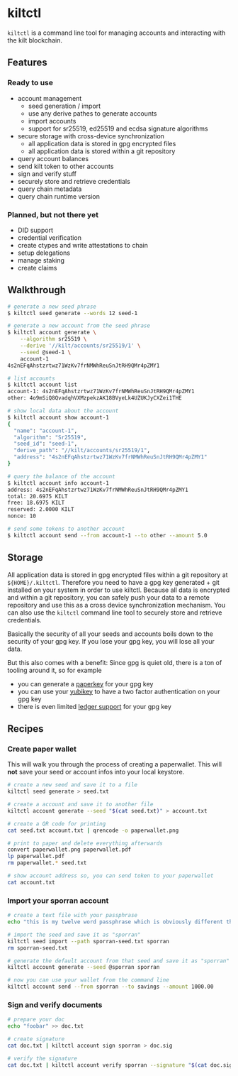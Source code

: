 # kiltctl

`kiltctl` is a command line tool for managing accounts and interacting with the kilt blockchain.

## Features

### Ready to use

* account management
    * seed generation / import
    * use any derive pathes to generate accounts
    * import accounts
    * support for sr25519, ed25519 and ecdsa signature algorithms
* secure storage with cross-device synchronization
    * all application data is stored in gpg encrypted files
    * all application data is stored within a git repository
* query account balances
* send kilt token to other accounts
* sign and verify stuff
* securely store and retrieve credentials
* query chain metadata
* query chain runtime version

### Planned, but not there yet

* DID support
* credential verification
* create ctypes and write attestations to chain
* setup delegations
* manage staking
* create claims

## Walkthrough

```bash
# generate a new seed phrase
$ kiltctl seed generate --words 12 seed-1

# generate a new account from the seed phrase
$ kiltctl account generate \
    --algorithm sr25519 \
    --derive '//kilt/accounts/sr25519/1' \
    --seed @seed-1 \
    account-1
4s2nEFqAhstzrtwz71WzKv7frNMWhReuSnJtRH9QMr4pZMY1

# list accounts
$ kiltctl account list
account-1: 4s2nEFqAhstzrtwz71WzKv7frNMWhReuSnJtRH9QMr4pZMY1
other: 4o9mSiQ8QvadqhVXMzpekzAK18BVyeLk4UZUKJyCXZei1THE

# show local data about the account
$ kiltctl account show account-1
{
  "name": "account-1",
  "algorithm": "Sr25519",
  "seed_id": "seed-1",
  "derive_path": "//kilt/accounts/sr25519/1",
  "address": "4s2nEFqAhstzrtwz71WzKv7frNMWhReuSnJtRH9QMr4pZMY1"
}

# query the balance of the account
$ kiltctl account info account-1
address: 4s2nEFqAhstzrtwz71WzKv7frNMWhReuSnJtRH9QMr4pZMY1
total: 20.6975 KILT
free: 18.6975 KILT
reserved: 2.0000 KILT
nonce: 10

# send some tokens to another account
$ kiltctl account send --from account-1 --to other --amount 5.0
```

## Storage

All application data is stored in gpg encrypted files within a git repository at `${HOME}/.kiltctl`. Therefore you need to have a gpg key generated + git installed on your system in order to use kiltctl. Because all data is encrypted and within a git repository, you can safely push your data to a remote repository and use this as a cross device synchronization mechanism. You can also use the `kiltctl` command line tool to securely store and retrieve credentials.

Basically the security of all your seeds and accounts boils down to the security of your gpg key. If you lose your gpg key, you will lose all your data. 

But this also comes with a benefit: Since gpg is quiet old, there is a ton of tooling around it, so for example

* you can generate a [paperkey](https://wiki.archlinux.org/title/Paperkey) for your gpg key
* you can use your [yubikey](https://support.yubico.com/hc/en-us/articles/360013790259-Using-Your-YubiKey-with-OpenPGP) to have a two factor authentication on your gpg key
* there is even limited [ledger support](https://support.ledger.com/hc/en-us/articles/115005200649-OpenPGP?docs=true) for your gpg key

## Recipes

### Create paper wallet

This will walk you through the process of creating a paperwallet. This will **not** save your seed or account infos into your local keystore.

```bash
# create a new seed and save it to a file
kiltctl seed generate > seed.txt

# create a account and save it to another file
kiltctl account generate --seed "$(cat seed.txt)" > account.txt

# create a QR code for printing
cat seed.txt account.txt | qrencode -o paperwallet.png

# print to paper and delete everything afterwards
convert paperwallet.png paperwallet.pdf
lp paperwallet.pdf
rm paperwallet.* seed.txt

# show account address so, you can send token to your paperwallet
cat account.txt
```

### Import your sporran account

```bash
# create a text file with your passphrase
echo "this is my twelve word passphrase which is obviously different than this" > sporran-seed.txt

# import the seed and save it as "sporran"
kiltctl seed import --path sporran-seed.txt sporran
rm sporran-seed.txt

# generate the default account from that seed and save it as "sporran"
kiltctl account generate --seed @sporran sporran

# now you can use your wallet from the command line
kiltctl account send --from sporran --to savings --amount 1000.00
```

### Sign and verify documents

```bash
# prepare your doc
echo "foobar" >> doc.txt

# create signature
cat doc.txt | kiltctl account sign sporran > doc.sig

# verify the signature
cat doc.txt | kiltctl account verify sporran --signature "$(cat doc.sig)" && echo "success!"

```